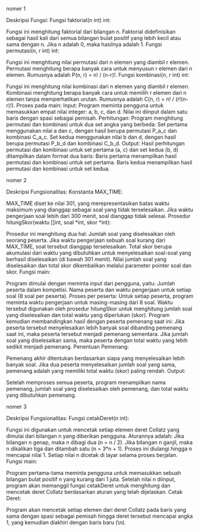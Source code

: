 nomer 1

Deskripsi Fungsi:
Fungsi faktorial(n int) int:

Fungsi ini menghitung faktorial dari bilangan n. Faktorial didefinisikan sebagai hasil kali dari semua bilangan bulat positif yang lebih kecil atau sama dengan n. Jika n adalah 0, maka hasilnya adalah 1.
Fungsi permutasi(n, r int) int:

Fungsi ini menghitung nilai permutasi dari n elemen yang diambil r elemen. Permutasi menghitung berapa banyak cara untuk menyusun r elemen dari n elemen. Rumusnya adalah P(n, r) = n! / (n-r)!.
Fungsi kombinasi(n, r int) int:

Fungsi ini menghitung nilai kombinasi dari n elemen yang diambil r elemen. Kombinasi menghitung berapa banyak cara untuk memilih r elemen dari n elemen tanpa memperhatikan urutan. Rumusnya adalah C(n, r) = n! / (r!(n-r)!).
Proses pada main:
Input:
Program meminta pengguna untuk memasukkan empat nilai integer: a, b, c, dan d. Nilai ini diinput dalam satu baris dengan spasi sebagai pemisah.
Perhitungan:
Program menghitung permutasi dan kombinasi untuk dua set angka yang berbeda:
Set pertama menggunakan nilai a dan c, dengan hasil berupa permutasi P_a_c dan kombinasi C_a_c.
Set kedua menggunakan nilai b dan d, dengan hasil berupa permutasi P_b_d dan kombinasi C_b_d.
Output:
Hasil perhitungan permutasi dan kombinasi untuk set pertama (a, c) dan set kedua (b, d) ditampilkan dalam format dua baris:
Baris pertama menampilkan hasil permutasi dan kombinasi untuk set pertama.
Baris kedua menampilkan hasil permutasi dan kombinasi untuk set kedua.

nomer 2

Deskripsi Fungsionalitas:
Konstanta MAX_TIME:

MAX_TIME diset ke nilai 301, yang merepresentasikan batas waktu maksimum yang dianggap sebagai soal yang tidak terselesaikan. Jika waktu pengerjaan soal lebih dari 300 menit, soal dianggap tidak selesai.
Prosedur hitungSkor(waktu []int, soal *int, skor *int):

Prosedur ini menghitung dua hal:
Jumlah soal yang diselesaikan oleh seorang peserta. Jika waktu pengerjaan sebuah soal kurang dari MAX_TIME, soal tersebut dianggap terselesaikan.
Total skor berupa akumulasi dari waktu yang dibutuhkan untuk menyelesaikan soal-soal yang berhasil diselesaikan (di bawah 301 menit).
Nilai jumlah soal yang diselesaikan dan total skor dikembalikan melalui parameter pointer soal dan skor.
Fungsi main:

Program dimulai dengan meminta input dari pengguna, yaitu:
Jumlah peserta dalam kompetisi.
Nama peserta dan waktu pengerjaan untuk setiap soal (8 soal per peserta).
Proses per peserta:
Untuk setiap peserta, program meminta waktu pengerjaan untuk masing-masing dari 8 soal.
Waktu tersebut digunakan oleh prosedur hitungSkor untuk menghitung jumlah soal yang diselesaikan dan total waktu yang diperlukan (skor).
Program kemudian membandingkan hasil dengan peserta pemenang saat ini:
Jika peserta tersebut menyelesaikan lebih banyak soal dibanding pemenang saat ini, maka peserta tersebut menjadi pemenang sementara.
Jika jumlah soal yang diselesaikan sama, maka peserta dengan total waktu yang lebih sedikit menjadi pemenang.
Penentuan Pemenang:

Pemenang akhir ditentukan berdasarkan siapa yang menyelesaikan lebih banyak soal. Jika dua peserta menyelesaikan jumlah soal yang sama, pemenang adalah yang memiliki total waktu (skor) paling rendah.
Output:

Setelah memproses semua peserta, program menampilkan nama pemenang, jumlah soal yang diselesaikan oleh pemenang, dan total waktu yang dibutuhkan pemenang.

nomer 3


Deskripsi Fungsionalitas:
Fungsi cetakDeret(n int):

Fungsi ini digunakan untuk mencetak setiap elemen deret Collatz yang dimulai dari bilangan n yang diberikan pengguna. Aturannya adalah:
Jika bilangan n genap, maka n dibagi dua (n = n / 2).
Jika bilangan n ganjil, maka n dikalikan tiga dan ditambah satu (n = 3*n + 1).
Proses ini diulangi hingga n mencapai nilai 1. Setiap nilai n dicetak di layar selama proses berjalan.
Fungsi main:

Program pertama-tama meminta pengguna untuk memasukkan sebuah bilangan bulat positif n yang kurang dari 1 juta.
Setelah nilai n diinput, program akan memanggil fungsi cetakDeret untuk menghitung dan mencetak deret Collatz berdasarkan aturan yang telah dijelaskan.
Cetak Deret:

Program akan mencetak setiap elemen dari deret Collatz pada baris yang sama dengan spasi sebagai pemisah hingga deret tersebut mencapai angka 1, yang kemudian diakhiri dengan baris baru (\n).
 
 
